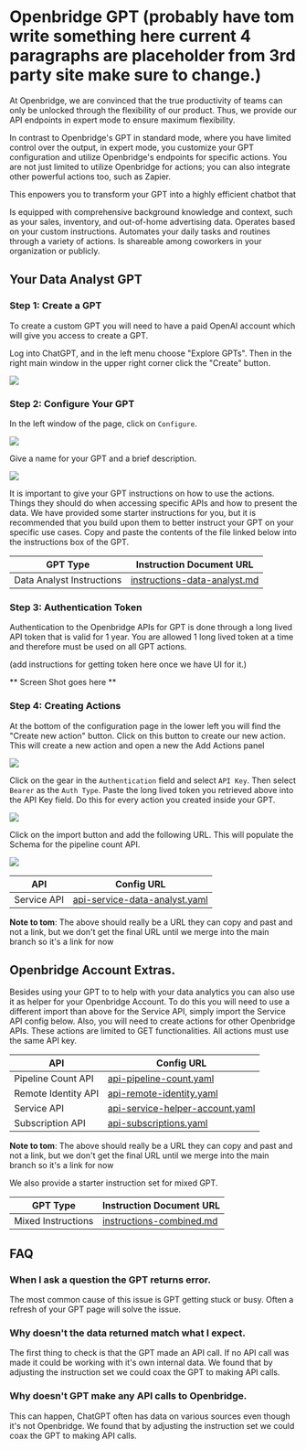 # Openbridge GPT (probably have tom write something here current 4 paragraphs are placeholder from 3rd party site make sure to change.)
At Openbridge, we are convinced that the true productivity of teams can only be unlocked through the flexibility of our product. Thus, we provide our API endpoints in expert mode to ensure maximum flexibility.

In contrast to Openbridge's GPT in standard mode, where you have limited control over the output, in expert mode, you customize your GPT configuration and utilize Openbridge's endpoints for specific actions. You are not just limited to utilize Openbridge for actions; you can also integrate other powerful actions too, such as Zapier.

This enpowers you to transform your GPT into a highly efficient chatbot that

Is equipped with comprehensive background knowledge and context, such as your sales, inventory, and out-of-home advertising data.
Operates based on your custom instructions.
Automates your daily tasks and routines through a variety of actions.
Is shareable among coworkers in your organization or publicly.

## Your Data Analyst GPT

### Step 1: Create a GPT
To create a custom GPT you will need to have a paid OpenAI account which will give you access to create a GPT.

Log into ChatGPT, and in the left menu choose "Explore GPTs".  Then in the right main window in the upper right corner click the "Create" button.

<img src="./img/01-GPT.png">

### Step 2: Configure Your GPT
In the left window of the page, click on `Configure`. 

<img src="./img/02a-Configure.png">

 Give a name for your GPT and a brief description.

<img src="./img/02b-Configure.png">

It is important to give your GPT instructions on how to use the actions.  Things they should do when accessing specific APIs and how to present the data.  We have provided some starter instructions for you, but it is recommended that you build upon them to better instruct your GPT on your specific use cases.  Copy and paste the contents of the file linked below into the instructions box of the GPT.

| GPT Type | Instruction Document URL|
|-|-|
| Data Analyst Instructions | [instructions-data-analyst.md](./instructions/instructions-data-analyst.md) | 

### Step 3: Authentication Token

Authentication to the Openbridge APIs for GPT is done through a long lived API token that is valid for 1 year.  You are allowed 1 long lived token at a time and therefore must be used on all GPT actions.

(add instructions for getting token here once we have UI for it.)

** Screen Shot goes here **

### Step 4: Creating Actions

At the bottom of the configuration page in the lower left you will find the "Create new action" button.  Click on this button to create our new action.  This will create a new action and open a new the Add Actions panel

<img src="./img/04a-action.png">

Click on the gear  in the `Authentication` field and select `API Key`.  Then select `Bearer` as the `Auth Type`.  Paste the long lived token you retrieved above into the API Key field.  Do this for every action you created inside your GPT.

<img src="./img/04b-action.png">

Click on the import button and add the following URL.  This will populate the Schema for the pipeline count API.

<img src="./img/04c-action.png">

|API | Config URL |
|-|-|
| Service API | [api-service-data-analyst.yaml](./configurations/api-service-data-analyst.yaml) |

**Note to tom**:  The above should really be a URL they can copy and past and not a link, but we don't get the final URL until we merge into the main branch so it's a link for now


## Openbridge Account Extras.

Besides using your GPT to to help with your data analytics you can also use it as helper for your Openbridge Account.  To do this you will need to use a different import than above for the Service API, simply import the Service API config below.  Also, you will need to create actions for other Openbridge APIs. These actions are limited to GET functionalities.  All actions must use the same API key.

|API | Config URL|
|-|-|
| Pipeline Count API | [api-pipeline-count.yaml](./configurations/api-pipeline-count.yaml) |
| Remote Identity API | [api-remote-identity.yaml](./configurations/api-remote-identity.yaml) |
| Service API | [api-service-helper-account.yaml](./configurations/api-service-combined.yaml) |
| Subscription API | [api-subscriptions.yaml](./configurations/api-subscriptions.yaml) |

**Note to tom**:  The above should really be a URL they can copy and past and not a link, but we don't get the final URL until we merge into the main branch so it's a link for now

We also provide a starter instruction set for mixed GPT.

| GPT Type | Instruction Document URL|
|-|-|
| Mixed Instructions | [instructions-combined.md](./instructions/instructions-combined.md) |

## FAQ

### When I ask a question the GPT returns error.
The most common cause of this issue is GPT getting stuck or busy.  Often a refresh of your GPT page will solve the issue.

### Why doesn't the data returned match what I expect.
The first thing to check is that the GPT made an API call.  If no API call was made it could be working with it's own internal data.  We found that by adjusting the instruction set we could coax the GPT to making API calls.

### Why doesn't GPT make any API calls to Openbridge.
This can happen, ChatGPT often has data on various sources even though it's not Openbridge.  We found that by adjusting the instruction set we could coax the GPT to making API calls.


